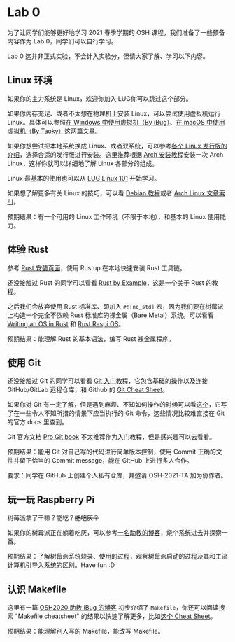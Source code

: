 # Lab 0

为了让同学们能够更好地学习 2021 春季学期的 OSH 课程，我们准备了一些预备内容作为 Lab 0，同学们可以自行学习。

Lab 0 这并非正式实验，不会计入实验分，但请大家了解、学习以下内容。

## Linux 环境

如果你的主力系统是 Linux，<del>欢迎你加入 LUG</del>你可以跳过这个部分。

如果你内存充足、或者不太想在物理机上安装 Linux，可以尝试使用虚拟机运行 Linux。具体可以参照[在 Windows 中使用虚拟机（By iBug）](https://ibug.io/cn/2019/02/setup-ubuntu-in-vmware/)、[在 macOS 中使用虚拟机（By Taoky）](https://blog.taoky.moe/2019-02-23/installing-os-on-vm.html)这两篇文章。

如果你想尝试把本地系统换成 Linux、或者双系统，可以参考[各个 Linux 发行版的介绍](https://101.lug.ustc.edu.cn/Ch01/#linux-distributions)，选择合适的发行版进行安装。这里推荐根据 [Arch 安装教程](<https://wiki.archlinux.org/index.php/Installation_guide_(%E7%AE%80%E4%BD%93%E4%B8%AD%E6%96%87)>)安装一次 Arch Linux，这样你就可以详细地了解 Linux 各部分的组成。

Linux 最基本的使用也可以从 [LUG Linux 101](https://101.lug.ustc.edu.cn/) 开始学习。

如果想了解更多有关 Linux 的技巧，可以看 [Debian 教程](https://www.debian.org/doc/manuals/debian-reference/ch01.zh-cn.html)或者 [Arch Linux 文章索引](<https://wiki.archlinux.org/index.php/General_recommendations_(%E7%AE%80%E4%BD%93%E4%B8%AD%E6%96%87)>)。

预期结果：有一个可用的 Linux 工作环境（不限于本地），和基本的 Linux 使用能力。

## 体验 Rust

参考 [Rust 安装页面](https://www.rust-lang.org/tools/install)，使用 Rustup 在本地快速安装 Rust 工具链。

还没接触过 Rust 的同学可以看看 [Rust by Example](https://doc.rust-lang.org/rust-by-example/)，这是一个关于 Rust 的教程。

之后我们会放弃使用 Rust 标准库、即加入 `#![no_std]` 宏，因为我们要在树莓派上构造一个完全不依赖 Rust 标准库的裸金属（Bare Metal）系统。可以看看 [Writing an OS in Rust](https://os.phil-opp.com/) 和 [Rust Raspi OS](https://github.com/rust-embedded/rust-raspberrypi-OS-tutorials)。

预期结果：能理解 Rust 的基本语法，编写 Rust 裸金属程序。

## 使用 Git

还没接触过 Git 的同学可以看看 [Git 入门教程](https://vlab.ustc.edu.cn/docs/tutorial/git/)，它包含基础的操作以及连接 GitHub/GitLab 远程仓库，和 Github 的 [Git Cheat Sheet](https://training.github.com/downloads/github-git-cheat-sheet/)。

如果你对 Git 有一定了解，但是遇到麻烦、不知如何操作的时候可以看[这个](https://ohshitgit.com/zh)，它写了在一些令人不知所措的情景下应当执行的 Git 命令，这些情况比较难直接在 Git 的官方 docs 里查到。

Git 官方文档 [Pro Git book](https://git-scm.com/book/en/v2) 不太推荐作为入门教程，但是感兴趣可以去看看。

预期结果：能用 Git 对自己写的代码进行简单版本控制，使用 Commit 正确的文件并留下恰当的 Commit message，能在 GitHub 上进行多人合作。

要求：同学在 GitHub 上创建个人私有仓库，并邀请 OSH-2021-TA 加为协作者。

## 玩一玩 Raspberry Pi

树莓派拿了干嘛？能吃？<del>能吃灰？</del>

如果你的树霉派正在躺着吃灰，可以参考[一名助教的博客](https://yyw.moe/2021/01/18/Raspberry-pi-init/)，烧个系统进去并探索一番。

预期结果：了解树莓派系统烧录、使用的过程，观察树莓派启动的过程及其和主流计算机引导入系统的区别。Have fun :D

## 认识 Makefile

这里有一篇 [OSH2020 助教 iBug 的博客](https://ibug.io/blog/2019/02/bootstrapping-make/) 初步介绍了 `Makefile`，你还可以阅读搜索 "Makefile cheatsheet" 的结果以快速了解更多，比如[这个 Cheat Sheet](https://bytes.usc.edu/cs104/wiki/makefile)。

预期结果：能理解别人写的 Makefile，能改写 Makefile。
